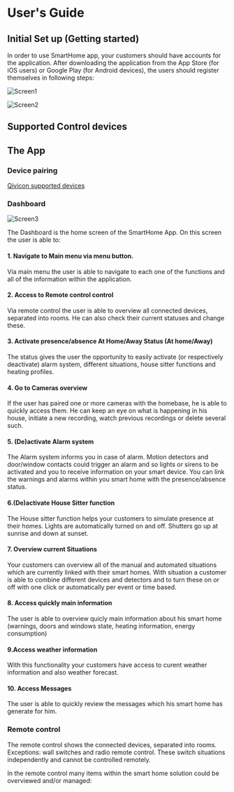 # User's Guide

## Initial Set up (Getting started)

In order to use SmartHome app, your customers should have accounts for the application. After downloading the application from the App Store (for iOS users) or Google Play (for Android devices), the users should register themselves in following steps:

![Screen1](https://github.com/lauraleonhardt/SmartHome-App-demo.github.oi/blob/8ca5b98ca560b61282af579aef784b3179a93d4b/AR.png?raw=true)

![Screen2](https://www.qivicon.com/assets/Products/_resampled/SetSize500500-2018-QIVICON-Home-Base-2.0.png)

## Supported Control devices

## The App

### Device pairing
 
 [Qivicon supported devices](https://www.qivicon.com/assets/Products/Uploads/QIVICON-Kompatibilitaetsliste.pdf)
 
### Dashboard

![Screen3](https://github.com/lauraleonhardt/SmartHome-App-demo.github.oi/blob/master/Dashboard_Away_EN.jpg)

The Dashboard is the home screen of the SmartHome App. On this screen the user is able to:

#### 1. Navigate to Main menu via menu button. 
Via main menu the user is able to navigate to each one of the functions and all of the information within the application. 

#### 2. Access to Remote control control
Via remote control the user is able to overview all connected devices, separated into rooms. He can also check their current statuses and change these. 

#### 3. Activate presence/absence At Home/Away Status (At home/Away)
The status gives the user the opportunity to easily activate (or respectively deactivate) alarm system, different situations, house sitter functions and heating profiles.

#### 4. Go to Cameras overview
If the user has paired one or more cameras with the homebase, he is able to quickly access them. He can keep an eye on what is happening in his house, initiate a new recording, watch previous recordings or delete several such.

#### 5. (De)activate Alarm system
The Alarm system informs you in case of alarm. Motion detectors and door/window contacts could trigger an alarm and so lights or sirens to be activated and you to receive information on your smart device. You can link the warnings and alarms within you smart home with the presence/absence status.

#### 6.(De)activate House Sitter function
The House sitter function helps your customers to simulate presence at their homes. Lights are automatically turned on and off. Shutters go up at sunrise and down at sunset.

#### 7. Overview current Situations
Your customers can overview all of the manual and automated situations which are currently linked with their smart homes. With situation a customer is able to combine different devices and detectors and to turn these on or off with one click or automatically per event or time based.

#### 8. Access quickly main information 
The user is able to overview quicly main information about his smart home (warnings, doors and windows state, heating information, energy consumption)

#### 9.Access weather information
With this functionality your customers have access to curent weather information and also weather forecast.

#### 10. Access Messages
The user is able to quickly review the messages which his smart home has generate for him.

### Remote control

The remote control shows the connected devices, separated into rooms.
Exceptions: wall switches and radio remote control. These switch situations independently and cannot be controlled remotely.

In the remote control many items within the smart home solution could be overviewed and/or managed:





